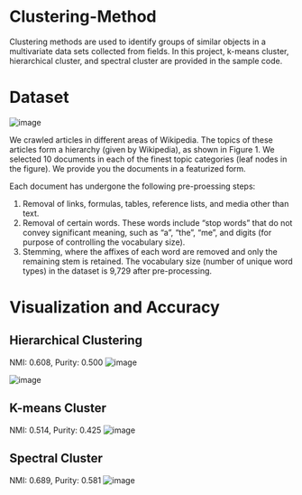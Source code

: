 # Clustering-Method
Clustering methods are used to identify groups of similar objects in a multivariate data sets collected from fields. In this project, k-means cluster, hierarchical cluster, and spectral cluster are provided in the sample code.

# Dataset

![image](https://user-images.githubusercontent.com/95513386/146653351-a4be3334-4b56-4b1b-b76d-bdf26f6d49d0.png)


We crawled articles in different areas of Wikipedia. The topics of these articles form a hierarchy (given by Wikipedia), as shown
in Figure 1. We selected 10 documents in each of the finest topic categories (leaf nodes in the figure). We
provide you the documents in a featurized form.

Each document has undergone the following pre-proessing steps:
1. Removal of links, formulas, tables, reference lists, and media other than text.
2. Removal of certain words. These words include “stop words” that do not convey significant meaning,
such as “a”, “the”, “me”, and digits (for purpose of controlling the vocabulary size).
3. Stemming, where the affixes of each word are removed and only the remaining stem is retained. The
vocabulary size (number of unique word types) in the dataset is 9,729 after pre-processing.

# Visualization and Accuracy
## Hierarchical Clustering
NMI: 0.608, Purity: 0.500
![image](https://user-images.githubusercontent.com/95513386/146653792-f55af265-f9af-4d23-9859-1e61ad694c28.png)

![image](https://user-images.githubusercontent.com/95513386/146653979-34b1a3d9-ff9f-41cb-bdec-06fcb2f74cee.png)

## K-means Cluster
NMI: 0.514, Purity: 0.425
![image](https://user-images.githubusercontent.com/95513386/146653996-2358262e-e104-4616-8fb3-9cc0e3fb382c.png)

## Spectral Cluster
NMI: 0.689, Purity: 0.581
![image](https://user-images.githubusercontent.com/95513386/146654016-8efdd568-047d-4db5-a800-de2a7af098a8.png)





  
